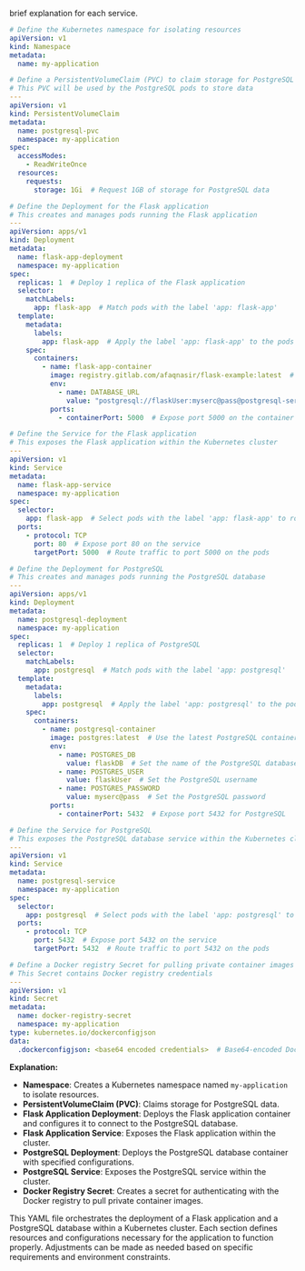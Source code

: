 brief explanation for each service.

```yaml
# Define the Kubernetes namespace for isolating resources
apiVersion: v1
kind: Namespace
metadata:
  name: my-application

# Define a PersistentVolumeClaim (PVC) to claim storage for PostgreSQL
# This PVC will be used by the PostgreSQL pods to store data
---
apiVersion: v1
kind: PersistentVolumeClaim
metadata:
  name: postgresql-pvc
  namespace: my-application
spec:
  accessModes:
    - ReadWriteOnce
  resources:
    requests:
      storage: 1Gi  # Request 1GB of storage for PostgreSQL data

# Define the Deployment for the Flask application
# This creates and manages pods running the Flask application
---
apiVersion: apps/v1
kind: Deployment
metadata:
  name: flask-app-deployment
  namespace: my-application
spec:
  replicas: 1  # Deploy 1 replica of the Flask application
  selector:
    matchLabels:
      app: flask-app  # Match pods with the label 'app: flask-app'
  template:
    metadata:
      labels:
        app: flask-app  # Apply the label 'app: flask-app' to the pods
    spec:
      containers:
        - name: flask-app-container
          image: registry.gitlab.com/afaqnasir/flask-example:latest  # Use the specified container image
          env:
            - name: DATABASE_URL
              value: "postgresql://flaskUser:myserc@pass@postgresql-service:5432/flaskDB"  # Set the DATABASE_URL environment variable for Flask to connect to PostgreSQL
          ports:
            - containerPort: 5000  # Expose port 5000 on the container for Flask application

# Define the Service for the Flask application
# This exposes the Flask application within the Kubernetes cluster
---
apiVersion: v1
kind: Service
metadata:
  name: flask-app-service
  namespace: my-application
spec:
  selector:
    app: flask-app  # Select pods with the label 'app: flask-app' to route traffic to
  ports:
    - protocol: TCP
      port: 80  # Expose port 80 on the service
      targetPort: 5000  # Route traffic to port 5000 on the pods

# Define the Deployment for PostgreSQL
# This creates and manages pods running the PostgreSQL database
---
apiVersion: apps/v1
kind: Deployment
metadata:
  name: postgresql-deployment
  namespace: my-application
spec:
  replicas: 1  # Deploy 1 replica of PostgreSQL
  selector:
    matchLabels:
      app: postgresql  # Match pods with the label 'app: postgresql'
  template:
    metadata:
      labels:
        app: postgresql  # Apply the label 'app: postgresql' to the pods
    spec:
      containers:
        - name: postgresql-container
          image: postgres:latest  # Use the latest PostgreSQL container image
          env:
            - name: POSTGRES_DB
              value: flaskDB  # Set the name of the PostgreSQL database
            - name: POSTGRES_USER
              value: flaskUser  # Set the PostgreSQL username
            - name: POSTGRES_PASSWORD
              value: myserc@pass  # Set the PostgreSQL password
          ports:
            - containerPort: 5432  # Expose port 5432 for PostgreSQL

# Define the Service for PostgreSQL
# This exposes the PostgreSQL database service within the Kubernetes cluster
---
apiVersion: v1
kind: Service
metadata:
  name: postgresql-service
  namespace: my-application
spec:
  selector:
    app: postgresql  # Select pods with the label 'app: postgresql' to route traffic to
  ports:
    - protocol: TCP
      port: 5432  # Expose port 5432 on the service
      targetPort: 5432  # Route traffic to port 5432 on the pods

# Define a Docker registry Secret for pulling private container images
# This Secret contains Docker registry credentials
---
apiVersion: v1
kind: Secret
metadata:
  name: docker-registry-secret
  namespace: my-application
type: kubernetes.io/dockerconfigjson
data:
  .dockerconfigjson: <base64 encoded credentials>  # Base64-encoded Docker registry credentials
```

**Explanation:**

- **Namespace**: Creates a Kubernetes namespace named `my-application` to isolate resources.
- **PersistentVolumeClaim (PVC)**: Claims storage for PostgreSQL data.
- **Flask Application Deployment**: Deploys the Flask application container and configures it to connect to the PostgreSQL database.
- **Flask Application Service**: Exposes the Flask application within the cluster.
- **PostgreSQL Deployment**: Deploys the PostgreSQL database container with specified configurations.
- **PostgreSQL Service**: Exposes the PostgreSQL service within the cluster.
- **Docker Registry Secret**: Creates a secret for authenticating with the Docker registry to pull private container images.

This YAML file orchestrates the deployment of a Flask application and a PostgreSQL database within a Kubernetes cluster. Each section defines resources and configurations necessary for the application to function properly. Adjustments can be made as needed based on specific requirements and environment constraints.